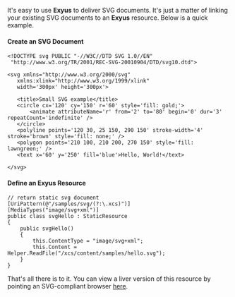 It's easy to use **Exyus** to deliver SVG documents. It's just a matter of linking your existing SVG documents to an **Exyus** resource. Below is a quick example.

#### Create an SVG Document ####
```
<!DOCTYPE svg PUBLIC "-//W3C//DTD SVG 1.0//EN" 
 "http://www.w3.org/TR/2001/REC-SVG-20010904/DTD/svg10.dtd">

<svg xmlns="http://www.w3.org/2000/svg" 
   xmlns:xlink="http://www.w3.org/1999/xlink" 
   width='300px' height='300px'>

   <title>Small SVG example</title>
   <circle cx='120' cy='150' r='60' style='fill: gold;'>
       <animate attributeName='r' from='2' to='80' begin='0' dur='3' repeatCount='indefinite' />
   </circle>
   <polyline points='120 30, 25 150, 290 150' stroke-width='4' stroke='brown' style='fill: none;' />
   <polygon points='210 100, 210 200, 270 150' style='fill: lawngreen;' /> 
   <text x='60' y='250' fill='blue'>Hello, World!</text>

</svg>
```
#### Define an Exyus Resource ####
```
// return static svg document
[UriPattern(@"/samples/svg/(?:\.xcs)")]
[MediaTypes("image/svg+xml")]
public class svgHello : StaticResource
{
    public svgHello()
    {
        this.ContentType = "image/svg+xml";
        this.Content = Helper.ReadFile("/xcs/content/samples/hello.svg");
    }
}
```
That's all there is to it. You can view a liver version of this resource by pointing an SVG-compliant browser [here](http://exyus.com/xcs/samples/svg/).
